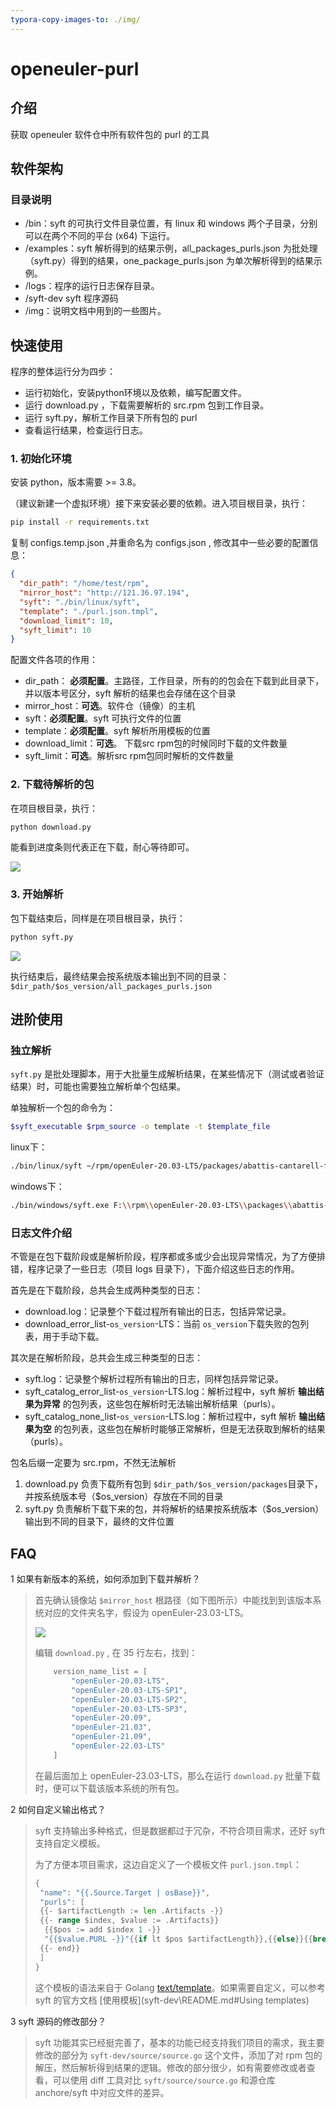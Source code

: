 ```yaml
---
typora-copy-images-to: ./img/
---
```




# openeuler-purl

## 介绍
获取 openeuler 软件仓中所有软件包的 purl 的工具

## 软件架构

### 目录说明

- /bin：syft 的可执行文件目录位置，有 linux 和 windows 两个子目录，分别可以在两个不同的平台 (x64) 下运行。
- /examples：syft 解析得到的结果示例，all_packages_purls.json 为批处理（syft.py）得到的结果，one_package_purls.json 为单次解析得到的结果示例。
- /logs：程序的运行日志保存目录。
- /syft-dev syft 程序源码
- /img：说明文档中用到的一些图片。

## 快速使用

程序的整体运行分为四步：

- 运行初始化，安装python环境以及依赖，编写配置文件。
- 运行 download.py ，下载需要解析的 src.rpm 包到工作目录。
- 运行 syft.py，解析工作目录下所有包的 purl
- 查看运行结果，检查运行日志。

### 1. 初始化环境

安装 python，版本需要 >= 3.8。

（建议新建一个虚拟环境）接下来安装必要的依赖。进入项目根目录，执行：

```bash
pip install -r requirements.txt
```

复制 configs.temp.json ,并重命名为 configs.json , 修改其中一些必要的配置信息：

```json
{
  "dir_path": "/home/test/rpm", 
  "mirror_host": "http://121.36.97.194", 
  "syft": "./bin/linux/syft", 
  "template": "./purl.json.tmpl", 
  "download_limit": 10,
  "syft_limit": 10 
}
```

配置文件各项的作用：

- dir_path： **必须配置**。主路径，工作目录，所有的的包会在下载到此目录下，并以版本号区分，syft 解析的结果也会存储在这个目录
- mirror_host：**可选**。软件仓（镜像）的主机
- syft：**必须配置**。syft 可执行文件的位置
- template：**必须配置**。syft 解析所用模板的位置
- download_limit：**可选**。 下载src rpm包的时候同时下载的文件数量
- syft_limit：**可选**。解析src rpm包同时解析的文件数量

### 2. 下载待解析的包

在项目根目录，执行：

```bash
python download.py
```

能看到进度条则代表正在下载，耐心等待即可。

![](.\img\image-20220914174732555.png)

### 3. 开始解析

包下载结束后，同样是在项目根目录，执行：

```bash
python syft.py
```

![](.\img\image-20220914201526168.png)

执行结束后，最终结果会按系统版本输出到不同的目录：`$dir_path/$os_version/all_packages_purls.json`

## 进阶使用

### 独立解析

`syft.py` 是批处理脚本，用于大批量生成解析结果，在某些情况下（测试或者验证结果）时，可能也需要独立解析单个包结果。

单独解析一个包的命令为：

```bash
$syft_executable $rpm_source -o template -t $template_file
```

linux下：

```bash
./bin/linux/syft ~/rpm/openEuler-20.03-LTS/packages/abattis-cantarell-fonts-0.111-2.oe1.src.rpm -o template -t ./purl.json.tmpl
```

windows下：

```bash
./bin/windows/syft.exe F:\\rpm\\openEuler-20.03-LTS\\packages\\abattis-cantarell-fonts-0.111-2.oe1.src.rpm -o template -t ./purl.json.tmpl
```

### 日志文件介绍

不管是在包下载阶段或是解析阶段，程序都或多或少会出现异常情况，为了方便排错，程序记录了一些日志（项目 logs 目录下），下面介绍这些日志的作用。

首先是在下载阶段，总共会生成两种类型的日志：

- download.log：记录整个下载过程所有输出的日志，包括异常记录。
- download_error_list-`os_version`-LTS：当前 `os_version`下载失败的包列表，用于手动下载。

其次是在解析阶段，总共会生成三种类型的日志：

- syft.log：记录整个解析过程所有输出的日志，同样包括异常记录。
- syft_catalog_error_list-`os_version`-LTS.log：解析过程中，syft 解析 **输出结果为异常** 的包列表，这些包在解析时无法输出解析结果（purls）。
- syft_catalog_none_list-`os_version`-LTS.log：解析过程中，syft 解析 **输出结果为空** 的包列表，这些包在解析时能够正常解析，但是无法获取到解析的结果（purls）。

包名后缀一定要为 src.rpm，不然无法解析

1. download.py 负责下载所有包到 `$dir_path/$os_version/packages`目录下，并按系统版本号（$os_version）存放在不同的目录
2. syft.py 负责解析下载下来的包，并将解析的结果按系统版本（$os_version）输出到不同的目录下，最终的文件位置 

## FAQ

1 如果有新版本的系统，如何添加到下载并解析？

> 首先确认镜像站 `$mirror_host` 根路径（如下图所示）中能找到到该版本系统对应的文件夹名字，假设为 openEuler-23.03-LTS。
>
> ![](img/image-20220915010735394.png)
>
> 编辑 `download.py` , 在 35 行左右，找到：
>
> ```python
>     version_name_list = [
>         "openEuler-20.03-LTS",
>         "openEuler-20.03-LTS-SP1",
>         "openEuler-20.03-LTS-SP2",
>         "openEuler-20.03-LTS-SP3",
>         "openEuler-20.09",
>         "openEuler-21.03",
>         "openEuler-21.09",
>         "openEuler-22.03-LTS"
>     ]
> ```
>
> 在最后面加上 openEuler-23.03-LTS，那么在运行 `download.py` 批量下载时，便可以下载该版本系统的所有包。

2 如何自定义输出格式？

> syft 支持输出多种格式，但是数据都过于冗杂，不符合项目需求，还好 syft 支持自定义模板。
>
> 为了方便本项目需求，这边自定义了一个模板文件 `purl.json.tmpl`：
>
> ```go
> {
>  "name": "{{.Source.Target | osBase}}",
>  "purls": [
>  {{- $artifactLength := len .Artifacts -}}
>  {{- range $index, $value := .Artifacts}}
>   {{$pos := add $index 1 -}}
>   "{{$value.PURL -}}"{{if lt $pos $artifactLength}},{{else}}{{break}}{{end}}
>  {{- end}}
>  ]
> }
> 
> ```
>
> 这个模板的语法来自于 Golang [text/template](https://pkg.go.dev/text/template#hdr-Functions)。如果需要自定义，可以参考 syft 的官方文档 [使用模板](syft-dev\README.md#Using templates)

3 syft 源码的修改部分？

> syft 功能其实已经挺完善了，基本的功能已经支持我们项目的需求，我主要修改的部分为 `syft-dev/source/source.go` 这个文件，添加了对 rpm 包的解压，然后解析得到结果的逻辑。修改的部分很少，如有需要修改或者查看，可以使用 diff 工具对比 `syft/source/source.go` 和源仓库 anchore/syft 中对应文件的差异。
